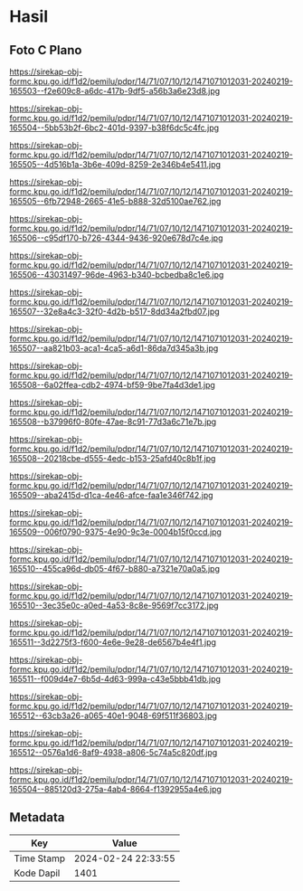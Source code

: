 # Hasil

## Foto C Plano

https://sirekap-obj-formc.kpu.go.id/f1d2/pemilu/pdpr/14/71/07/10/12/1471071012031-20240219-165503--f2e609c8-a6dc-417b-9df5-a56b3a6e23d8.jpg

https://sirekap-obj-formc.kpu.go.id/f1d2/pemilu/pdpr/14/71/07/10/12/1471071012031-20240219-165504--5bb53b2f-6bc2-401d-9397-b38f6dc5c4fc.jpg

https://sirekap-obj-formc.kpu.go.id/f1d2/pemilu/pdpr/14/71/07/10/12/1471071012031-20240219-165505--4d516b1a-3b6e-409d-8259-2e346b4e5411.jpg

https://sirekap-obj-formc.kpu.go.id/f1d2/pemilu/pdpr/14/71/07/10/12/1471071012031-20240219-165505--6fb72948-2665-41e5-b888-32d5100ae762.jpg

https://sirekap-obj-formc.kpu.go.id/f1d2/pemilu/pdpr/14/71/07/10/12/1471071012031-20240219-165506--c95df170-b726-4344-9436-920e678d7c4e.jpg

https://sirekap-obj-formc.kpu.go.id/f1d2/pemilu/pdpr/14/71/07/10/12/1471071012031-20240219-165506--43031497-96de-4963-b340-bcbedba8c1e6.jpg

https://sirekap-obj-formc.kpu.go.id/f1d2/pemilu/pdpr/14/71/07/10/12/1471071012031-20240219-165507--32e8a4c3-32f0-4d2b-b517-8dd34a2fbd07.jpg

https://sirekap-obj-formc.kpu.go.id/f1d2/pemilu/pdpr/14/71/07/10/12/1471071012031-20240219-165507--aa821b03-aca1-4ca5-a6d1-86da7d345a3b.jpg

https://sirekap-obj-formc.kpu.go.id/f1d2/pemilu/pdpr/14/71/07/10/12/1471071012031-20240219-165508--6a02ffea-cdb2-4974-bf59-9be7fa4d3de1.jpg

https://sirekap-obj-formc.kpu.go.id/f1d2/pemilu/pdpr/14/71/07/10/12/1471071012031-20240219-165508--b37996f0-80fe-47ae-8c91-77d3a6c71e7b.jpg

https://sirekap-obj-formc.kpu.go.id/f1d2/pemilu/pdpr/14/71/07/10/12/1471071012031-20240219-165508--20218cbe-d555-4edc-b153-25afd40c8b1f.jpg

https://sirekap-obj-formc.kpu.go.id/f1d2/pemilu/pdpr/14/71/07/10/12/1471071012031-20240219-165509--aba2415d-d1ca-4e46-afce-faa1e346f742.jpg

https://sirekap-obj-formc.kpu.go.id/f1d2/pemilu/pdpr/14/71/07/10/12/1471071012031-20240219-165509--006f0790-9375-4e90-9c3e-0004b15f0ccd.jpg

https://sirekap-obj-formc.kpu.go.id/f1d2/pemilu/pdpr/14/71/07/10/12/1471071012031-20240219-165510--455ca96d-db05-4f67-b880-a7321e70a0a5.jpg

https://sirekap-obj-formc.kpu.go.id/f1d2/pemilu/pdpr/14/71/07/10/12/1471071012031-20240219-165510--3ec35e0c-a0ed-4a53-8c8e-9569f7cc3172.jpg

https://sirekap-obj-formc.kpu.go.id/f1d2/pemilu/pdpr/14/71/07/10/12/1471071012031-20240219-165511--3d2275f3-f600-4e6e-9e28-de6567b4e4f1.jpg

https://sirekap-obj-formc.kpu.go.id/f1d2/pemilu/pdpr/14/71/07/10/12/1471071012031-20240219-165511--f009d4e7-6b5d-4d63-999a-c43e5bbb41db.jpg

https://sirekap-obj-formc.kpu.go.id/f1d2/pemilu/pdpr/14/71/07/10/12/1471071012031-20240219-165512--63cb3a26-a065-40e1-9048-69f511f36803.jpg

https://sirekap-obj-formc.kpu.go.id/f1d2/pemilu/pdpr/14/71/07/10/12/1471071012031-20240219-165512--0576a1d6-8af9-4938-a806-5c74a5c820df.jpg

https://sirekap-obj-formc.kpu.go.id/f1d2/pemilu/pdpr/14/71/07/10/12/1471071012031-20240219-165504--885120d3-275a-4ab4-8664-f1392955a4e6.jpg


## Metadata

| Key        | Value               |
| ---------- | ------------------- |
| Time Stamp | 2024-02-24 22:33:55 |
| Kode Dapil | 1401                |



